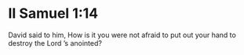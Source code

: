 # II Samuel 1:14

David said to him, How is it you were not afraid to put out your hand to destroy the Lord ’s anointed?
